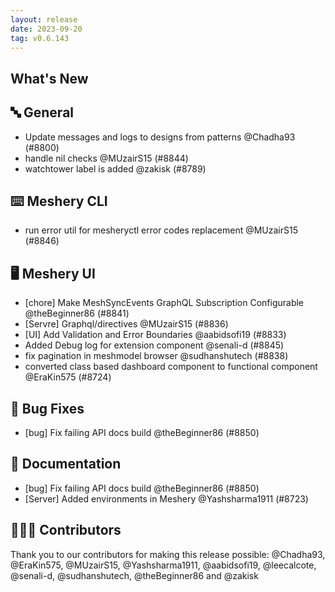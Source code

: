 ```yaml
---
layout: release
date: 2023-09-20
tag: v0.6.143
---
```


## What's New
## 🔤 General
- Update messages and logs to designs from patterns @Chadha93 (#8800)
- handle nil checks @MUzairS15 (#8844)
- watchtower label is added @zakisk (#8789)

## ⌨️ Meshery CLI

- run error util for mesheryctl error codes replacement @MUzairS15 (#8846)

## 🖥 Meshery UI

- [chore] Make MeshSyncEvents GraphQL  Subscription Configurable  @theBeginner86 (#8841)
- [Servre] Graphql/directives @MUzairS15 (#8836)
- [UI] Add Validation and Error Boundaries  @aabidsofi19 (#8833)
- Added Debug log for extension component @senali-d (#8845)
- fix pagination in meshmodel browser @sudhanshutech (#8838)
- converted class based dashboard component to functional component @EraKin575 (#8724)

## 🐛 Bug Fixes

- [bug] Fix failing API docs build @theBeginner86 (#8850)

## 📖 Documentation

- [bug] Fix failing API docs build @theBeginner86 (#8850)
- [Server] Added environments in Meshery @Yashsharma1911 (#8723)

## 👨🏽‍💻 Contributors

Thank you to our contributors for making this release possible:
@Chadha93, @EraKin575, @MUzairS15, @Yashsharma1911, @aabidsofi19, @leecalcote, @senali-d, @sudhanshutech, @theBeginner86 and @zakisk
